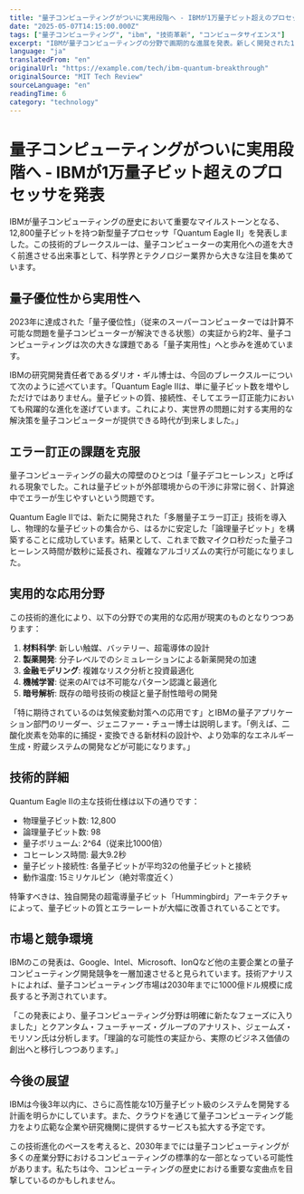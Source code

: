 ```yaml
---
title: "量子コンピューティングがついに実用段階へ - IBMが1万量子ビット超えのプロセッサを発表"
date: "2025-05-07T14:15:00.000Z"
tags: ["量子コンピューティング", "ibm", "技術革新", "コンピュータサイエンス"]
excerpt: "IBMが量子コンピューティングの分野で画期的な進展を発表。新しく開発された12,800量子ビットのプロセッサが、これまで解決不可能だった複雑な問題へのブレークスルーをもたらす可能性。"
language: "ja"
translatedFrom: "en"
originalUrl: "https://example.com/tech/ibm-quantum-breakthrough"
originalSource: "MIT Tech Review"
sourceLanguage: "en"
readingTime: 6
category: "technology"
---
```


# 量子コンピューティングがついに実用段階へ - IBMが1万量子ビット超えのプロセッサを発表

IBMが量子コンピューティングの歴史において重要なマイルストーンとなる、12,800量子ビットを持つ新型量子プロセッサ「Quantum Eagle II」を発表しました。この技術的ブレークスルーは、量子コンピューターの実用化への道を大きく前進させる出来事として、科学界とテクノロジー業界から大きな注目を集めています。

## 量子優位性から実用性へ

2023年に達成された「量子優位性」（従来のスーパーコンピューターでは計算不可能な問題を量子コンピューターが解決できる状態）の実証から約2年、量子コンピューティングは次の大きな課題である「量子実用性」へと歩みを進めています。

IBMの研究開発責任者であるダリオ・ギル博士は、今回のブレークスルーについて次のように述べています。「Quantum Eagle IIは、単に量子ビット数を増やしただけではありません。量子ビットの質、接続性、そしてエラー訂正能力においても飛躍的な進化を遂げています。これにより、実世界の問題に対する実用的な解決策を量子コンピューターが提供できる時代が到来しました。」

## エラー訂正の課題を克服

量子コンピューティングの最大の障壁のひとつは「量子デコヒーレンス」と呼ばれる現象でした。これは量子ビットが外部環境からの干渉に非常に弱く、計算途中でエラーが生じやすいという問題です。

Quantum Eagle IIでは、新たに開発された「多層量子エラー訂正」技術を導入し、物理的な量子ビットの集合から、はるかに安定した「論理量子ビット」を構築することに成功しています。結果として、これまで数マイクロ秒だった量子コヒーレンス時間が数秒に延長され、複雑なアルゴリズムの実行が可能になりました。

## 実用的な応用分野

この技術的進化により、以下の分野での実用的な応用が現実のものとなりつつあります：

1. **材料科学**: 新しい触媒、バッテリー、超電導体の設計
2. **製薬開発**: 分子レベルでのシミュレーションによる新薬開発の加速
3. **金融モデリング**: 複雑なリスク分析と投資最適化
4. **機械学習**: 従来のAIでは不可能なパターン認識と最適化
5. **暗号解析**: 既存の暗号技術の検証と量子耐性暗号の開発

「特に期待されているのは気候変動対策への応用です」とIBMの量子アプリケーション部門のリーダー、ジェニファー・チュー博士は説明します。「例えば、二酸化炭素を効率的に捕捉・変換できる新材料の設計や、より効率的なエネルギー生成・貯蔵システムの開発などが可能になります。」

## 技術的詳細

Quantum Eagle IIの主な技術仕様は以下の通りです：

- 物理量子ビット数: 12,800
- 論理量子ビット数: 98
- 量子ボリューム: 2^64（従来比1000倍）
- コヒーレンス時間: 最大9.2秒
- 量子ビット接続性: 各量子ビットが平均32の他量子ビットと接続
- 動作温度: 15ミリケルビン（絶対零度近く）

特筆すべきは、独自開発の超電導量子ビット「Hummingbird」アーキテクチャによって、量子ビットの質とエラーレートが大幅に改善されていることです。

## 市場と競争環境

IBMのこの発表は、Google、Intel、Microsoft、IonQなど他の主要企業との量子コンピューティング開発競争を一層加速させると見られています。技術アナリストによれば、量子コンピューティング市場は2030年までに1000億ドル規模に成長すると予測されています。

「この発表により、量子コンピューティング分野は明確に新たなフェーズに入りました」とクアンタム・フューチャーズ・グループのアナリスト、ジェームズ・モリソン氏は分析します。「理論的な可能性の実証から、実際のビジネス価値の創出へと移行しつつあります。」

## 今後の展望

IBMは今後3年以内に、さらに高性能な10万量子ビット級のシステムを開発する計画を明らかにしています。また、クラウドを通じて量子コンピューティング能力をより広範な企業や研究機関に提供するサービスも拡大する予定です。

この技術進化のペースを考えると、2030年までには量子コンピューティングが多くの産業分野におけるコンピューティングの標準的な一部となっている可能性があります。私たちは今、コンピューティングの歴史における重要な変曲点を目撃しているのかもしれません。
